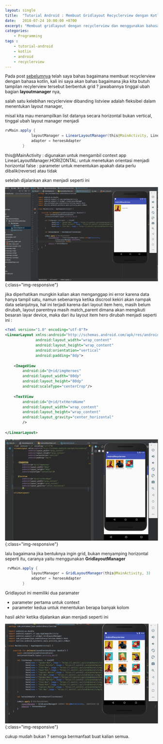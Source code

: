 ```yaml
---
layout: single
title:  "Tutorial Android : Membuat Gridlayout Recyclerview dengan Kotlin"
date:   2018-07-24 10:00:00 +0700
excerpt: "Membuat gridlayout dengan recyclerview dan menggunakan bahasa kotlin"
categories: 
    - Programming
tags : 
    - tutorial-android
    - kotlin
    - android
    - recyclerview
---
```


Pada post [sebelumnya](https://pratamawijaya.com/programming/android-recyclerview-kotlin/) telah saya bahas bagaimana membuat recyclerview dengan bahasa kotlin, kali ini saya akan bahas bagaimana jika kita butuh tampilan recylerview tersebut berbentuk grid ? jawabannya tinggal ubah bagian **layoutmanager** nya, 

salah satu kelebihan recyclerview dibanding listview adalah fleksibel dalam menentukan layout manager,

misal kita mau menampilkan list datanya secara horizontal bukan vertical, tinggal ubah layout manager menjadi

```java
rvMain.apply {
            layoutManager = LinearLayoutManager(this@MainActivity, LinearLayoutManager.HORIZONTAL, false)
            adapter = heroesAdapter
        }

```
this@MainActivity : digunakan untuk mengambil context app
LinearLayoutManager.HORIZONTAL: untuk menetukan orientasi menjadi horizontal
false : parameter untuk menentukan apakah data perlu dibalik(reverse) atau tidak

setelah dijalankan akan menjadi seperti ini

![Android RecyclerView](/assets/images/recyclerview/rv_3.png){:class="img-responsive"}

jika diperhatikan mungkin kalian akan menganggap ini error karena data hanya tampil satu, namun sebenarnya ketika discrool kekiri akan nampak data selanjutnya, hal ini terjadi karena dari layout item hero, masih belum dirubah, layout parentnya masih match_parent dimana akan mengikuti besaran layar device, maka dari itu layout item hero dirubah menjadi seperti ini :

```xml
<?xml version="1.0" encoding="utf-8"?>
<LinearLayout xmlns:android="http://schemas.android.com/apk/res/android"
              android:layout_width="wrap_content"
              android:layout_height="wrap_content"
              android:orientation="vertical"
              android:padding="8dp">

    <ImageView
        android:id="@+id/imgHeroes"
        android:layout_width="80dp"
        android:layout_height="80dp"
        android:scaleType="centerCrop"/>

    <TextView
        android:id="@+id/txtHeroName"
        android:layout_width="wrap_content"
        android:layout_height="wrap_content"
        android:layout_gravity="center_horizontal"
        />

</LinearLayout>
```

![Android RecyclerView](/assets/images/recyclerview/rv_4.png){:class="img-responsive"}

lalu bagaimana jika bentuknya ingin grid, bukan menyamping horizontal seperti itu, caranya yaitu menggunakan **GridlayoutManager**

```java
 rvMain.apply {
            layoutManager = GridLayoutManager(this@MainActivity, 3)
            adapter = heroesAdapter
        }
```

Gridlayout ini memiliki dua paramater
- parameter pertama untuk context
- parameter kedua untuk menentukan berapa banyak kolom

hasil akhir ketika dijalankan akan menjadi seperti ini

![Android RecyclerView](/assets/images/recyclerview/rv_5.png){:class="img-responsive"}

cukup mudah bukan ? semoga bermanfaat buat kalian semua.
